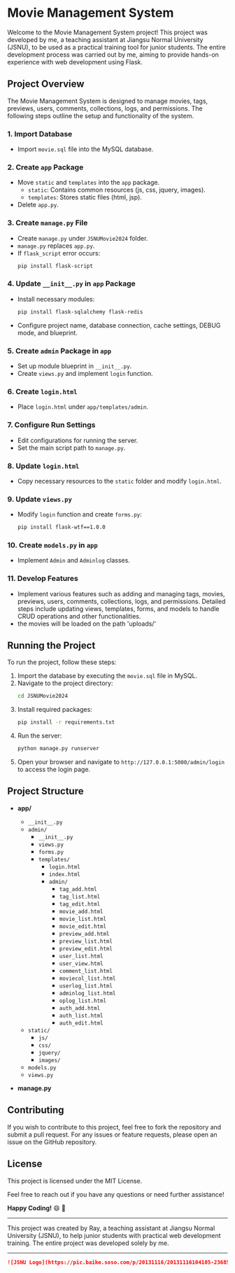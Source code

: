 # Movie Management System

Welcome to the Movie Management System project! This project was developed by me, a teaching assistant at Jiangsu Normal University (JSNU), to be used as a practical training tool for junior students. The entire development process was carried out by me, aiming to provide hands-on experience with web development using Flask.

## Project Overview

The Movie Management System is designed to manage movies, tags, previews, users, comments, collections, logs, and permissions. The following steps outline the setup and functionality of the system.

### 1. Import Database
- Import `movie.sql` file into the MySQL database.

### 2. Create `app` Package
- Move `static` and `templates` into the `app` package.
  - `static`: Contains common resources (js, css, jquery, images).
  - `templates`: Stores static files (html, jsp).
- Delete `app.py`.

### 3. Create `manage.py` File
- Create `manage.py` under `JSNUMovie2024` folder.
- `manage.py` replaces `app.py`.
- If `flask_script` error occurs:
  ```bash
  pip install flask-script
  ```

### 4. Update `__init__.py` in `app` Package
- Install necessary modules:
  ```bash
  pip install flask-sqlalchemy flask-redis
  ```
- Configure project name, database connection, cache settings, DEBUG mode, and blueprint.

### 5. Create `admin` Package in `app`
- Set up module blueprint in `__init__.py`.
- Create `views.py` and implement `login` function.

### 6. Create `login.html`
- Place `login.html` under `app/templates/admin`.

### 7. Configure Run Settings
- Edit configurations for running the server.
- Set the main script path to `manage.py`.

### 8. Update `login.html`
- Copy necessary resources to the `static` folder and modify `login.html`.

### 9. Update `views.py`
- Modify `login` function and create `forms.py`:
  ```bash
  pip install flask-wtf==1.0.0
  ```

### 10. Create `models.py` in `app`
- Implement `Admin` and `Adminlog` classes.

### 11. Develop Features
- Implement various features such as adding and managing tags, movies, previews, users, comments, collections, logs, and permissions. Detailed steps include updating views, templates, forms, and models to handle CRUD operations and other functionalities.
- the movies will be loaded on the path 'uploads/'

## Running the Project

To run the project, follow these steps:

1. Import the database by executing the `movie.sql` file in MySQL.
2. Navigate to the project directory:
    ```bash
    cd JSNUMovie2024
    ```
3. Install required packages:
    ```bash
    pip install -r requirements.txt
    ```
4. Run the server:
    ```bash
    python manage.py runserver
    ```
5. Open your browser and navigate to `http://127.0.0.1:5000/admin/login` to access the login page.

## Project Structure

- **app/**
  - `__init__.py`
  - `admin/`
    - `__init__.py`
    - `views.py`
    - `forms.py`
    - `templates/`
      - `login.html`
      - `index.html`
      - `admin/`
        - `tag_add.html`
        - `tag_list.html`
        - `tag_edit.html`
        - `movie_add.html`
        - `movie_list.html`
        - `movie_edit.html`
        - `preview_add.html`
        - `preview_list.html`
        - `preview_edit.html`
        - `user_list.html`
        - `user_view.html`
        - `comment_list.html`
        - `moviecol_list.html`
        - `userlog_list.html`
        - `adminlog_list.html`
        - `oplog_list.html`
        - `auth_add.html`
        - `auth_list.html`
        - `auth_edit.html`
  - `static/`
    - `js/`
    - `css/`
    - `jquery/`
    - `images/`
  - `models.py`
  - `views.py`

- **manage.py**

## Contributing

If you wish to contribute to this project, feel free to fork the repository and submit a pull request. For any issues or feature requests, please open an issue on the GitHub repository.

## License

This project is licensed under the MIT License.

Feel free to reach out if you have any questions or need further assistance!

**Happy Coding!** :smile: :movie_camera:

---

This project was created by Ray, a teaching assistant at Jiangsu Normal University (JSNU), to help junior students with practical web development training. The entire project was developed solely by me.

---

```markdown
![JSNU Logo](https://pic.baike.soso.com/p/20131116/20131116104105-236850122.jpg)
```
